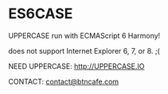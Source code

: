 ES6CASE
=======
UPPERCASE run with ECMAScript 6 Harmony!

does not support Internet Explorer 6, 7, or 8. ;( 

NEED UPPERCASE: http://UPPERCASE.IO

CONTACT: contact@btncafe.com
